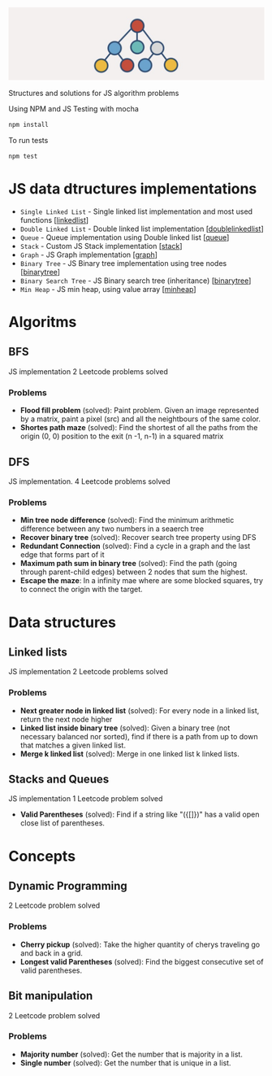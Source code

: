 ![JavaScript structures](assets/logo.png)

Structures and solutions for JS algorithm problems

Using NPM and JS
Testing with mocha

```bash
npm install
```

To run tests
```bash
npm test
```

# JS data dtructures implementations
- `Single Linked List` - Single linked list implementation and most used functions [[linkedlist](https://github.com/sebastianfdez/js-problems/blob/master/src/shared/single-linked-list.js)]
- `Double Linked List` - Double linked list implementation [[doublelinkedlist](https://github.com/sebastianfdez/js-problems/blob/master/src/shared/double-linked-list.js)]
- `Queue` - Queue implementation using Double linked list [[queue](https://github.com/sebastianfdez/js-problems/blob/master/src/shared/queue.js)]
- `Stack` - Custom JS Stack implementation [[stack](https://github.com/sebastianfdez/js-problems/blob/master/src/shared/stack.js)]
- `Graph` - JS Graph implementation [[graph](https://github.com/sebastianfdez/js-problems/blob/master/src/shared/graph.js)]
- `Binary Tree` - JS Binary tree implementation using tree nodes [[binarytree](https://github.com/sebastianfdez/js-problems/blob/master/src/shared/binary-tree.js)]
- `Binary Search Tree` - JS Binary search tree (inheritance) [[binarytree](https://github.com/sebastianfdez/js-problems/blob/master/src/shared/binary-search-tree.js)]
- `Min Heap` - JS min heap, using value array [[minheap](https://github.com/sebastianfdez/js-problems/blob/master/src/shared/min-heap.js)]


# Algoritms
## BFS
JS implementation
2 Leetcode problems solved
### Problems
- **Flood fill problem** (solved): Paint problem. Given an image represented by a matrix, paint a pixel (src) and all the neightbours of the same color.
- **Shortes path maze** (solved): Find the shortest of all the paths from the origin (0, 0) position to the exit (n -1, n-1) in a squared matrix

## DFS
JS implementation.
4 Leetcode problems solved
### Problems
- **Min tree node difference** (solved): Find the minimum arithmetic difference between any two numbers in a seaerch tree
- **Recover binary tree** (solved): Recover search tree property using DFS
- **Redundant Connection** (solved): Find a cycle in a graph and the last edge that forms part of it 
- **Maximum path sum in binary tree** (solved): Find the path (going through parent-child edges) between 2 nodes that sum the highest.
- **Escape the maze**: In a infinity mae where are some blocked squares, try to connect the origin with the target.

# Data structures
## Linked lists
JS implementation
2 Leetcode problems solved
### Problems
- **Next greater node in linked list** (solved): For every node in a linked list, return the next node higher
- **Linked list inside binary tree** (solved): Given a binary tree (not necessary balanced nor sorted), find if there is a path from up to down that matches a given linked list.
- **Merge k linked list** (solved): Merge in one linked list k linked lists.

## Stacks and Queues
JS implementation
1 Leetcode problem solved
- **Valid Parentheses** (solved): Find if a string like "({[]})" has a valid open close list of parentheses.

# Concepts
## Dynamic Programming
2 Leetcode problem solved
### Problems
- **Cherry pickup** (solved): Take the higher quantity of cherys traveling go and back in a grid.
- **Longest valid Parentheses** (solved): Find the biggest consecutive set of valid parentheses.

## Bit manipulation
2 Leetcode problem solved
### Problems
- **Majority number** (solved): Get the number that is majority in a list.
- **Single number** (solved): Get the number that is unique in a list.

